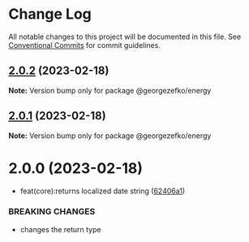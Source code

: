 # Change Log

All notable changes to this project will be documented in this file.
See [Conventional Commits](https://conventionalcommits.org) for commit guidelines.

## [2.0.2](https://github.com/georgezefko/DB_migrations_monorepo/compare/@georgezefko/energy@2.0.1...@georgezefko/energy@2.0.2) (2023-02-18)

**Note:** Version bump only for package @georgezefko/energy

## [2.0.1](https://github.com/georgezefko/DB_migrations_monorepo/compare/@georgezefko/energy@2.0.0...@georgezefko/energy@2.0.1) (2023-02-18)

**Note:** Version bump only for package @georgezefko/energy

# 2.0.0 (2023-02-18)

- feat(core):returns localized date string ([62406a1](https://github.com/georgezefko/DB_migrations_monorepo/commit/62406a1184791e43c862db3369d357679efbaa71))

### BREAKING CHANGES

- changes the return type
